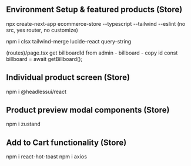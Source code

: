 ## Environment Setup & featured products (Store)

npx create-next-app ecommerce-store --typescript --tailwind --eslint
(no src, yes router, no customize)

npm i clsx tailwind-merge lucide-react query-string

(routes)/page.tsx
get billboardId from admin - billboard - copy id
const billboard = await getBillboard(<billboardId>);

## Individual product screen (Store)
npm i @headlessui/react


## Product preview modal components (Store)
npm i zustand

##  Add to Cart functionality (Store)
npm i react-hot-toast
npm i axios